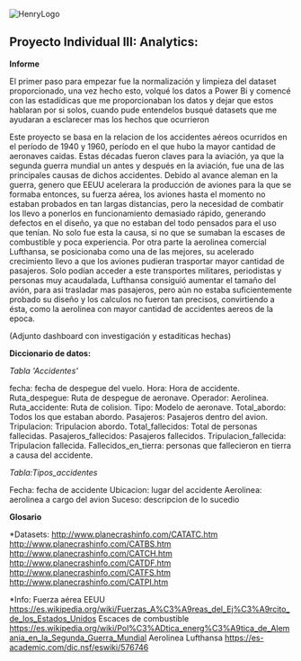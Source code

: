 ![HenryLogo](https://d31uz8lwfmyn8g.cloudfront.net/Assets/logo-henry-white-lg.png)

## **Proyecto Individual III: Analytics:**

**Informe**

El primer paso para empezar fue la normalización y limpieza del dataset proporcionado, una vez hecho esto, volqué los datos a Power Bi y comencé
con las estadídicas que me proporcionaban los datos y dejar que estos hablaran por si solos, cuando pude entendelos busqué datasets que me ayudaran a esclarecer
mas los hechos que ocurrieron

Este proyecto se basa en la relacion de los accidentes aéreos ocurridos en el período de 1940 y 1960, período en el que hubo la mayor cantidad de aeronaves caidas.
Estas décadas fueron claves para la aviación, ya que la segunda guerra mundial un antes y después en la aviación, fue una de las principales causas de dichos accidentes.
Debido al avance aleman en la guerra, genero que EEUU acelerara la producción de aviones para la que se formaba entonces, su fuerza aérea, los aviones hasta el 
momento no estaban probados en tan largas distancias, pero la necesidad de combatir los llevo a ponerlos en funcionamiento demasiado rápido, generando defectos en el
diseño, ya que no estaban del todo pensados para el uso que tenían. No solo fue esta la causa, si no que se sumaban la escases de combustible y poca experiencia.
Por otra parte la aerolinea comercial Lufthansa, se posicionaba como una de las mejores, su acelerado crecimiento llevo a que los aviones pudieran trasportar mayor 
cantidad de pasajeros. Solo podían acceder a este transportes militares, periodistas y personas muy acaudalada, Lufthansa consiguió aumentar el tamaño del avión, para
asi trasladar mas pasajeros, pero aún no estaba suficientemente probado su diseño y los calculos no fueron tan precisos, convirtiendo a ésta, como la aerolinea con
mayor cantidad de accidentes aereos de la epoca. 

(Adjunto dashboard con investigación y estaditicas hechas)

**Diccionario de datos:**

*Tabla 'Accidentes'*

 fecha: fecha de despegue del vuelo.
 Hora: Hora de accidente.
 Ruta_despegue: Ruta de despegue de aeronave.
 Operador: Aerolinea.
 Ruta_accidente: Ruta de colision.
 Tipo: Modelo de aeronave.
 Total_abordo: Todos los que estaban abordo.
 Pasajeros: Pasajeros dentro del avion.
 Tripulacion: Tripulacion abordo.
 Total_fallecidos: Total de personas fallecidas.
 Pasajeros_fallecidos: Pasajeros fallecidos.
 Tripulacion_fallecida: Tripulacion fallecida.
 Fallecidos_en_tierra: personas que fallecieron en tierra a causa del accidente.

*Tabla:Tipos_accidentes*

Fecha: fecha de accidente
Ubicacion: lugar del accidente
Aerolinea: aerolinea a cargo del avion
Suceso: descripcion de lo sucedio

**Glosario**

*Datasets:
http://www.planecrashinfo.com/CATATC.htm
http://www.planecrashinfo.com/CATBS.htm
http://www.planecrashinfo.com/CATCH.htm
http://www.planecrashinfo.com/CATDF.htm
http://www.planecrashinfo.com/CATFS.htm
http://www.planecrashinfo.com/CATPI.htm

*Info:
Fuerza aérea EEUU
https://es.wikipedia.org/wiki/Fuerzas_A%C3%A9reas_del_Ej%C3%A9rcito_de_los_Estados_Unidos
Escaces de combustible
https://es.wikipedia.org/wiki/Pol%C3%ADtica_energ%C3%A9tica_de_Alemania_en_la_Segunda_Guerra_Mundial
Aerolinea Lufthansa
https://es-academic.com/dic.nsf/eswiki/576746
